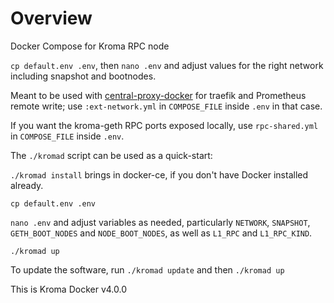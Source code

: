 # Overview

Docker Compose for Kroma RPC node

`cp default.env .env`, then `nano .env` and adjust values for the right network including snapshot and bootnodes.

Meant to be used with [central-proxy-docker](https://github.com/CryptoManufaktur-io/central-proxy-docker) for traefik
and Prometheus remote write; use `:ext-network.yml` in `COMPOSE_FILE` inside `.env` in that case.

If you want the kroma-geth RPC ports exposed locally, use `rpc-shared.yml` in `COMPOSE_FILE` inside `.env`.

The `./kromad` script can be used as a quick-start:

`./kromad install` brings in docker-ce, if you don't have Docker installed already.

`cp default.env .env`

`nano .env` and adjust variables as needed, particularly `NETWORK`, `SNAPSHOT`, `GETH_BOOT_NODES` and `NODE_BOOT_NODES`,
as well as `L1_RPC` and `L1_RPC_KIND`.

`./kromad up`

To update the software, run `./kromad update` and then `./kromad up`

This is Kroma Docker v4.0.0
